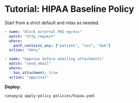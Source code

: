 # Tutorial: HIPAA Baseline Policy

Start from a strict default and relax as needed.

```yaml
- name: "Block external PHI egress"
  match: "http_request"
  where:
    path_contains_any: ["patient", "ssn", "dob"]
  action: "deny"

- name: "Approve before emailing attachments"
  match: "send_email"
  where:
    has_attachment: true
  action: "approval"
```

**Deploy:**
```bash
canopyiq apply-policy policies/hipaa.yaml
```